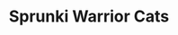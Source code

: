 ---
slug: sprunki-warrior-cats-2646
title: Sprunki Warrior Cats
description: "Sprunki Warrior Cats is an exciting online game. Play for free directly in your browser!"
icon: /images/popular_mods/Sprunki Warrior Cats.png
url: https://wowtbc.net/sprunkin/sprunki-warrior-cats/index.html
previewImage: /images/popular_mods/Sprunki Warrior Cats.png
type: popular mods

# SEO配置
seo:
  title: "Sprunki Warrior Cats - Play Free Online Game | Fun Browser Games"
  description: "Sprunki Warrior Cats - Play this fun online game for free in your browser. No download required!"
  ogImage: "/images/popular_mods/Sprunki Warrior Cats.png"
  keywords: "sprunki-warrior-cats-2646, online game, browser game, free game, popular mods game, play online"

videoUrls:
  - https://www.youtube.com/embed/example1
  - https://www.youtube.com/embed/example2

whyPlay:
  title: "Why Play Sprunki Warrior Cats?"
  items:
    - "Immersive Gameplay: Sprunki Warrior Cats offers an engaging and immersive gaming experience that will keep you entertained for hours"
    - "Challenging Levels: Test your skills with increasingly difficult challenges and obstacles"
    - "Beautiful Graphics: Enjoy stunning visuals and smooth animations that bring the game world to life"
    - "Regular Updates: New content and features are added regularly to keep the game fresh and exciting"
    - "Free to Play: Experience all the fun without spending a penny"
    - "Community Features: Connect with other players, share strategies, and compete for high scores"
    - "Cross-Platform: Play on any device with a web browser, no downloads required"

features:
  title: "Key Features of Sprunki Warrior Cats"
  image: "/images/popular_mods/Sprunki Warrior Cats.png"
  items:
    - "Intuitive Controls: Easy to learn controls make Sprunki Warrior Cats accessible for players of all skill levels"
    - "Multiple Game Modes: Enjoy various gameplay options that provide different challenges and experiences"
    - "Character Customization: Personalize your gaming experience with unique characters and items"
    - "Achievement System: Complete special tasks to earn rewards and recognition"
    - "Leaderboards: Compete with players worldwide and see who can achieve the highest scores"

characteristics:
  title: "Game Characteristics"
  image: "/images/popular_mods/Sprunki Warrior Cats.png"
  items:
    - "Genre: Popular mods game with elements of strategy and skill"
    - "Difficulty: Suitable for both casual gamers and those seeking a challenge"
    - "Play Time: Quick sessions or extended gameplay, depending on your preference"
    - "Art Style: Vibrant and engaging visuals that enhance the gaming experience"
    - "Sound Design: Immersive audio that complements the gameplay perfectly"

info: "Sprunki Warrior Cats is an exciting online game that offers players a unique and engaging gaming experience. With its intuitive controls, stunning visuals, and challenging gameplay, Sprunki Warrior Cats provides hours of entertainment for players of all ages and skill levels. Whether you're looking for a quick gaming session during a break or an extended play session, Sprunki Warrior Cats delivers an immersive experience that will keep you coming back for more. The game features multiple levels of increasing difficulty, ensuring that players are constantly challenged as they progress. With regular updates adding new content and features, Sprunki Warrior Cats remains fresh and exciting, providing endless entertainment options for its growing community of players."

howToPlayIntro: "Welcome to Sprunki Warrior Cats! This guide will walk you through the basics and help you master the game. Whether you're a beginner or looking to improve your skills, these tips and instructions will enhance your gaming experience."

howToPlaySteps:
  - title: "Getting Started"
    description: "Begin your Sprunki Warrior Cats adventure by familiarizing yourself with the controls. Use your keyboard or mouse to navigate through the game interface. The tutorial will guide you through the basic mechanics and help you understand the objectives."
  - title: "Understanding the Objectives"
    description: "In Sprunki Warrior Cats, your main goal is to progress through levels by completing specific objectives. Each level presents unique challenges that require different strategies and approaches."
  - title: "Mastering the Controls"
    description: "Practice using the controls to improve your precision and reaction time. Sprunki Warrior Cats requires quick reflexes and strategic thinking to overcome obstacles and defeat opponents."
  - title: "Utilizing Power-ups"
    description: "Collect power-ups throughout the game to enhance your abilities and overcome difficult challenges. Each power-up offers unique advantages that can be crucial for success."
  - title: "Developing Strategies"
    description: "As you progress in Sprunki Warrior Cats, develop effective strategies for different scenarios. Analyze patterns, anticipate challenges, and adapt your approach to maximize your performance."

faq:
  title: "Frequently Asked Questions about Sprunki Warrior Cats"
  items:
    - question: "Is Sprunki Warrior Cats free to play?"
      answer: "Yes, Sprunki Warrior Cats is completely free to play directly in your web browser. No downloads or purchases are required to enjoy the full game experience."
    - question: "Can I play Sprunki Warrior Cats on mobile devices?"
      answer: "Yes, Sprunki Warrior Cats is optimized for both desktop and mobile play. You can enjoy the game on any device with a web browser and internet connection."
    - question: "Are there any in-game purchases?"
      answer: "While Sprunki Warrior Cats is free to play, there may be optional in-game purchases available for cosmetic items or additional features that don't affect core gameplay."
    - question: "How often is Sprunki Warrior Cats updated?"
      answer: "The developers regularly update Sprunki Warrior Cats with new content, features, and improvements based on player feedback and game performance."
    - question: "Can I play Sprunki Warrior Cats offline?"
      answer: "Currently, Sprunki Warrior Cats requires an internet connection to play as it's a browser-based online game."
    - question: "Is Sprunki Warrior Cats suitable for children?"
      answer: "Yes, Sprunki Warrior Cats is designed to be family-friendly and suitable for players of all ages."
    - question: "How do I report bugs or issues?"
      answer: "If you encounter any problems while playing Sprunki Warrior Cats, you can report them through the game's support page or contact the developers directly through their website."
    - question: "Still Have Questions?"
      answer: "If you have additional questions about Sprunki Warrior Cats that aren't covered in this FAQ, please visit our support center or contact our customer service team for assistance."
---